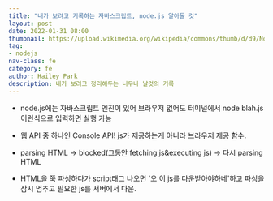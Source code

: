```yaml
---
title: "내가 보려고 기록하는 자바스크립트, node.js 알아둘 것"
layout: post
date: 2022-01-31 08:00
thumbnail: https://upload.wikimedia.org/wikipedia/commons/thumb/d/d9/Node.js_logo.svg/220px-Node.js_logo.svg.png
tag:
- nodejs
nav-class: fe
category: fe
author: Hailey Park
description: 내가 보려고 정리해두는 너무나 날것의 기록
---
```


- node.js에는 자바스크립트 엔진이 있어 브라우저 없어도 터미널에서 node blah.js 이런식으로 입력하면 실행 가능
- 웹 API 중 하나인 Console API! js가 제공하는게 아니라 브라우저 제공 함수.
- parsing HTML -> blocked(그동안 fetching js&executing js) -> 다시 parsing HTML

- HTML을 쭉 파싱하다가 script태그 나오면 '오 이 js를 다운받아야하네'하고 파싱을 잠시 멈추고 필요한 js를 서버에서 다운.